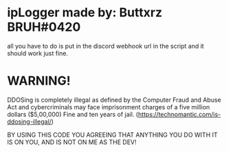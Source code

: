ipLogger made by: Buttxrz BRUH#0420
============== 
all you have to do is put in the discord webhook url in the script and it should work just fine.

WARNING!
============== 
DDOSing is completely illegal as defined by the Computer Fraud and Abuse Act and cybercriminals may face imprisonment charges of a five million dollars ($5,00,000) Fine and ten years of jail. (https://technomantic.com/is-ddosing-illegal/)

BY USING THIS CODE YOU AGREEING THAT ANYTHING YOU DO WITH IT IS ON YOU, AND IS NOT ON ME AS THE DEV!
